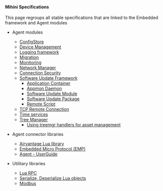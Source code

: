 #### Mihini Specifications

This page regroups all stable specifications that are linked to the Embedded framework and Agent modules

- Agent modules
    - [ConfigStore](agent/ConfigStore.html)
    - [Device Management](agent/Device_Management.html)
    - [Logging framework](agent/Logging_framework.html)
    - [Migration](agent/Migration.html)
    - [Monitoring](agent/Monitoring.html)
    - [Network Manager](agent/Network_Manager.html)
    - [Connection Security](agent/security.html)
    - [Software Update Framework](agent/Software_Update_Framework.html)
        - [Application Container](agent/Application_Container.html)
        - [Appmon Daemon](agent/Appmon_Daemon.html)
        - [Software Update Module](agent/Software_Update_Module.html)
        - [Software Update Package](agent/Software_Update_Package.html)
        - [Remote Script](agent/Remote_Script.html)
    - [TCP Remote Connection](agent/TCP_Remote_Connection.html)
    - [Time services](agent/Time_services.html)
    - [Tree Manager](agent/Tree_Manager.html)
        - [Using treemgr handlers for asset management](agent/Using_treemgr_handlers_for_asset_management.html)

- Agent connector libraries
    - [Airvantage Lua library](agent_connector_libraries/Airvantage_Lua_library.html)
    - [Embedded Micro Protocol (EMP)](agent_connector_libraries/Embedded_Micro_Protocol_EMP.html)
    - [Agent - UserGuide](agent_connector_libraries/Agent_UserGuide.html)

- Utilitary libraries
    - [Lua RPC](utilitary_libraries/Lua_RPC.html)
    - [Serialize, Deserialize Lua objects](utilitary_libraries/Serialize_Deserialize_Lua_objects.html)
    - [Modbus](utilitary_libraries/Modbus.html)

